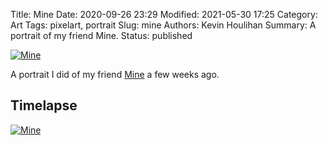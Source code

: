 Title: Mine
Date: 2020-09-26 23:29
Modified: 2021-05-30 17:25
Category: Art
Tags: pixelart, portrait
Slug: mine
Authors: Kevin Houlihan
Summary: A portrait of my friend Mine.
Status: published

[![Mine]({static}/images/mine/Mine_270x_x1.png "Mine")](https://portfolio.hyperlinkyourheart.com/mine.html)

A portrait I did of my friend [Mine](https://www.instagram.com/flamenclorca/) a few weeks ago.

## Timelapse

[![Mine](https://img.youtube.com/vi/rbd8nfxpNxY/0.jpg)](https://www.youtube.com/watch?v=rbd8nfxpNxY)
